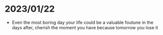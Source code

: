 # 2023/01/22

- Even the most boring day your life could be a valuable foutune in the days after, cherish the moment you have because tomorrow you lose it
